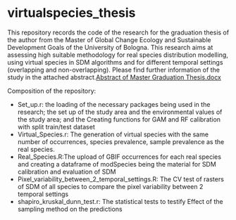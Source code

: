 # virtualspecies_thesis
This repository records the code of the research for the graduation thesis of the author from the Master of Global Change Ecology and Sustainable Development Goals of the University of Bologna.
This research aims at assessing high suitable methodology for real species distribution modelling, using virtual species in SDM algorithms and for different temporal settings (overlapping and non-overlapping). Please find further information of the study in the attached abstract.[Abstract of Master Graduation Thesis.docx](https://github.com/Doriblue/virtualspecies_thesis/files/10984610/Abstract.of.Master.Graduation.Thesis.docx)

Composition of the repository:
- Set_up.r: the loading of the necessary packages being used in the research; the set up of the study area and the environmental values of the study area; and the Creating functions for GAM and RF calibration with split train/test dataset
- Virtual_Species.r: The generation of virtual species with the same number of occurrences, species prevalence, sample prevalence as the real species.
- Real_Species.R:The upload of GBIF occurrences for each real species and creating a dataframe of modSpecies being the material for SDM calibration and evaluation of SDM
- Pixel_variability_between_2_temporal_settings.R: The CV test of rasters of SDM of all species to compare the pixel variability between 2 temporal settings
- shapiro_kruskal_dunn_test.r: The statistical tests to testify Effect of the sampling method on the predictions
